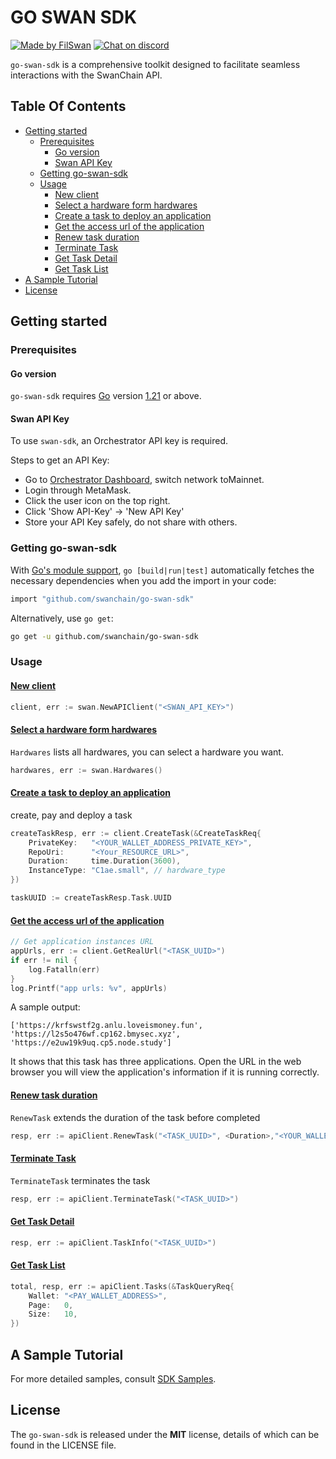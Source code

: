 # GO SWAN SDK <!-- omit in toc -->

[![Made by FilSwan](https://img.shields.io/badge/made%20by-FilSwan-green.svg)](https://www.filswan.com/)
[![Chat on discord](https://img.shields.io/badge/join%20-discord-brightgreen.svg)](https://discord.com/invite/swanchain)

`go-swan-sdk` is a comprehensive toolkit designed to facilitate seamless interactions with the SwanChain API.

## Table Of Contents<!-- omit in toc -->

- [Getting started](#getting-started)
  - [Prerequisites](#prerequisites)
    - [Go version](#go-version)
    - [Swan API Key](#swan-api-key)
  - [Getting go-swan-sdk](#getting-go-swan-sdk)
  - [Usage](#usage)
    - [New client](#new-client)
    - [Select a hardware form hardwares](#select-a-hardware-form-hardwares)
    - [Create a task to deploy an application](#create-a-task-to-deploy-an-application)
    - [Get the access url of the application](#get-the-access-url-of-the-application)
    - [Renew task duration](#renew-task-duration)
    - [Terminate Task](#terminate-task)
    - [Get Task Detail](#get-task-detail)
    - [Get Task List](#get-task-list)
- [A Sample Tutorial](#a-sample-tutorial)
- [License](#license)


## Getting started

### Prerequisites

#### Go version

`go-swan-sdk` requires [Go](https://go.dev/) version [1.21](https://go.dev/doc/devel/release#go1.21.0) or above.


#### Swan API Key

To use `swan-sdk`, an Orchestrator API key is required.

Steps to get an API Key:

- Go to [Orchestrator Dashboard](https://orchestratorswanchain.io/provider-status), switch network toMainnet.
- Login through MetaMask.
- Click the user icon on the top right.
- Click 'Show API-Key' -> 'New API Key'
- Store your API Key safely, do not share with others.

### Getting go-swan-sdk

With [Go's module support](https://go.dev/wiki/Modules#how-to-use-modules), `go [build|run|test]` automatically fetches the necessary dependencies when you add the import in your code:

```sh
import "github.com/swanchain/go-swan-sdk"
```

Alternatively, use `go get`:

```sh
go get -u github.com/swanchain/go-swan-sdk
```

### Usage

#### [New client]()

```go
client, err := swan.NewAPIClient("<SWAN_API_KEY>")
```

#### [Select a hardware form hardwares]()

`Hardwares` lists all hardwares, you can select a  hardware you want.

```go
hardwares, err := swan.Hardwares()
```

#### [Create a task to deploy an application]()

create, pay and deploy a task

```go
createTaskResp, err := client.CreateTask(&CreateTaskReq{
    PrivateKey:   "<YOUR_WALLET_ADDRESS_PRIVATE_KEY>",
    RepoUri:      "<Your_RESOURCE_URL>",
    Duration:     time.Duration(3600),
    InstanceType: "C1ae.small", // hardware_type
})

taskUUID := createTaskResp.Task.UUID
```

#### [Get the access url of the application]()
```go
// Get application instances URL
appUrls, err := client.GetRealUrl("<TASK_UUID>")
if err != nil {
	log.Fatalln(err)
}
log.Printf("app urls: %v", appUrls)
```
A sample output:

```
['https://krfswstf2g.anlu.loveismoney.fun', 'https://l2s5o476wf.cp162.bmysec.xyz', 'https://e2uw19k9uq.cp5.node.study']
```

It shows that this task has three applications. Open the URL in the web browser you will view the application's information if it is running correctly.


#### [Renew task duration]()

`RenewTask` extends the duration of the task before completed

```go
resp, err := apiClient.RenewTask("<TASK_UUID>", <Duration>,"<YOUR_WALLET_ADDRESS_PRIVATE_KEY>", "")
```

#### [Terminate Task]()

`TerminateTask`  terminates the task

```go
resp, err := apiClient.TerminateTask("<TASK_UUID>")
```

#### [Get Task Detail]()
```go
resp, err := apiClient.TaskInfo("<TASK_UUID>")
```

#### [Get Task List]()
```go
total, resp, err := apiClient.Tasks(&TaskQueryReq{
    Wallet: "<PAY_WALLET_ADDRESS>",
    Page:   0,
    Size:   10,
})
```

## A Sample Tutorial

For more detailed samples, consult [SDK Samples](https://github.com/swanchain/go-swan-sdk/blob/main/client_test.go).


## License

The `go-swan-sdk` is released under the **MIT** license, details of which can be found in the LICENSE file.
